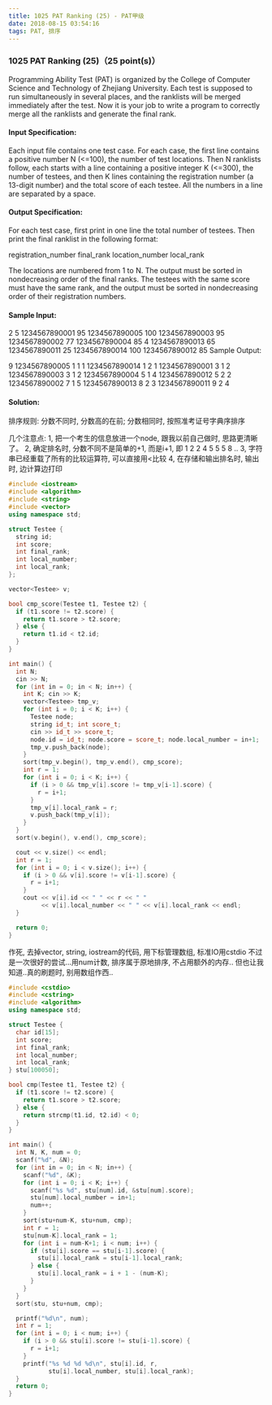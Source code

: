 ```yaml
---
title: 1025 PAT Ranking (25) - PAT甲级
date: 2018-08-15 03:54:16
tags: PAT, 排序
---
```


### 1025 PAT Ranking (25)（25 point(s)）

Programming Ability Test (PAT) is organized by the College of Computer Science and Technology of Zhejiang University. Each test is supposed to run simultaneously in several places, and the ranklists will be merged immediately after the test. Now it is your job to write a program to correctly merge all the ranklists and generate the final rank.

#### Input Specification:

Each input file contains one test case. For each case, the first line contains a positive number N (<=100), the number of test locations. Then N ranklists follow, each starts with a line containing a positive integer K (<=300), the number of testees, and then K lines containing the registration number (a 13-digit number) and the total score of each testee. All the numbers in a line are separated by a space.

#### Output Specification:

For each test case, first print in one line the total number of testees. Then print the final ranklist in the following format:

registration_number final_rank location_number local_rank

The locations are numbered from 1 to N. The output must be sorted in nondecreasing order of the final ranks. The testees with the same score must have the same rank, and the output must be sorted in nondecreasing order of their registration numbers.

#### Sample Input:

2
5
1234567890001 95
1234567890005 100
1234567890003 95
1234567890002 77
1234567890004 85
4
1234567890013 65
1234567890011 25
1234567890014 100
1234567890012 85
Sample Output:

9
1234567890005 1 1 1
1234567890014 1 2 1
1234567890001 3 1 2
1234567890003 3 1 2
1234567890004 5 1 4
1234567890012 5 2 2
1234567890002 7 1 5
1234567890013 8 2 3
1234567890011 9 2 4


#### Solution:

排序规则: 分数不同时, 分数高的在前; 分数相同时, 按照准考证号字典序排序

几个注意点:
1, 把一个考生的信息放进一个node, 跟我以前自己做时, 思路更清晰了。
2, 确定排名时, 分数不同不是简单的+1, 而是i+1, 即 1 2 2 4 5 5 5 8 ..
3, 字符串已经重载了所有的比较运算符, 可以直接用<比较
4, 在存储和输出排名时, 输出时, 边计算边打印

```cpp
#include <iostream>
#include <algorithm>
#include <string>
#include <vector>
using namespace std;

struct Testee {
  string id;
  int score;
  int final_rank;
  int local_number;
  int local_rank;
};

vector<Testee> v;

bool cmp_score(Testee t1, Testee t2) {
  if (t1.score != t2.score) {
    return t1.score > t2.score;
  } else {
    return t1.id < t2.id;
  }
}

int main() {
  int N;
  cin >> N;
  for (int in = 0; in < N; in++) {
    int K; cin >> K;
    vector<Testee> tmp_v;
    for (int i = 0; i < K; i++) {
      Testee node;
      string id_t; int score_t;
      cin >> id_t >> score_t;
      node.id = id_t; node.score = score_t; node.local_number = in+1;
      tmp_v.push_back(node);
    }
    sort(tmp_v.begin(), tmp_v.end(), cmp_score);
    int r = 1;
    for (int i = 0; i < K; i++) {
      if (i > 0 && tmp_v[i].score != tmp_v[i-1].score) {
        r = i+1;
      }
      tmp_v[i].local_rank = r;
      v.push_back(tmp_v[i]);
    }
  }
  sort(v.begin(), v.end(), cmp_score);

  cout << v.size() << endl;
  int r = 1;
  for (int i = 0; i < v.size(); i++) {
    if (i > 0 && v[i].score != v[i-1].score) {
      r = i+1;
    }
    cout << v[i].id << " " << r << " "
         << v[i].local_number << " " << v[i].local_rank << endl;
  }

  return 0;
}

```


作死, 去掉vector, string, iostream的代码, 用下标管理数组, 标准IO用cstdio
不过是一次很好的尝试...用num计数, 排序属于原地排序, 不占用额外的内存..
但也让我知道..真的刷题时, 别用数组作西..

```cpp
#include <cstdio>
#include <cstring>
#include <algorithm>
using namespace std;

struct Testee {
  char id[15];
  int score;
  int final_rank;
  int local_number;
  int local_rank;
} stu[100050];

bool cmp(Testee t1, Testee t2) {
  if (t1.score != t2.score) {
    return t1.score > t2.score;
  } else {
    return strcmp(t1.id, t2.id) < 0;
  }
}

int main() {
  int N, K, num = 0;
  scanf("%d", &N);
  for (int in = 0; in < N; in++) {
    scanf("%d", &K);
    for (int i = 0; i < K; i++) {
      scanf("%s %d", stu[num].id, &stu[num].score);
      stu[num].local_number = in+1;
      num++;
    }
    sort(stu+num-K, stu+num, cmp);
    int r = 1;
    stu[num-K].local_rank = 1;
    for (int i = num-K+1; i < num; i++) {
      if (stu[i].score == stu[i-1].score) {
        stu[i].local_rank = stu[i-1].local_rank;
      } else {
        stu[i].local_rank = i + 1 - (num-K);
      }
    }
  }
  sort(stu, stu+num, cmp);

  printf("%d\n", num);
  int r = 1;
  for (int i = 0; i < num; i++) {
    if (i > 0 && stu[i].score != stu[i-1].score) {
      r = i+1;
    }
    printf("%s %d %d %d\n", stu[i].id, r,
           stu[i].local_number, stu[i].local_rank);
  }
  return 0;
}
```
